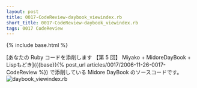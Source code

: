```yaml
---
layout: post
title: 0017-CodeReview-daybook_viewindex.rb
short_title: 0017-CodeReview-daybook_viewindex.rb
tags: 0017 CodeReview
---
```

{% include base.html %}


[あなたの Ruby コードを添削します 【第 5 回】 Miyako + MidoreDayBook + Lispもどき]({{base}}{% post_url articles/0017/2006-11-26-0017-CodeReview %}) で添削している Midore DayBook のソースコードです。
![daybook_viewindex.rb]({{base}}{{site.baseurl}}/images/0017-CodeReview-daybook_viewindex.rb/daybook_viewindex.rb)


